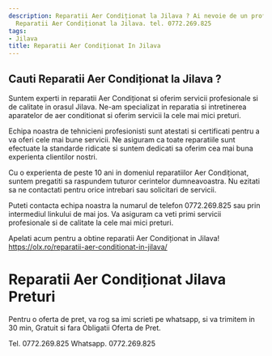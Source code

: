 ```yaml
---
description: Reparatii Aer Condiționat la Jilava ? Ai nevoie de un profesionist in
  Reparatii Aer Condiționat la Jilava. tel. 0772.269.825
tags:
- Jilava
title: Reparatii Aer Condiționat In Jilava
---
```



## Cauti Reparatii Aer Condiționat la Jilava ?

Suntem experti in reparatii Aer Condiționat si oferim servicii profesionale si de calitate in orasul Jilava. Ne-am specializat in reparatia si intretinerea aparatelor de aer conditionat si oferim servicii la cele mai mici preturi.

Echipa noastra de tehnicieni profesionisti sunt atestati si certificati pentru a va oferi cele mai bune servicii. Ne asiguram ca toate reparatiile sunt efectuate la standarde ridicate si suntem dedicati sa oferim cea mai buna experienta clientilor nostri.

Cu o experienta de peste 10 ani in domeniul reparatiilor Aer Condiționat, suntem pregatiti sa raspundem tuturor cerintelor dumneavoastra. Nu ezitati sa ne contactati pentru orice intrebari sau solicitari de servicii. 

Puteti contacta echipa noastra la numarul de telefon 0772.269.825 sau prin intermediul linkului de mai jos. Va asiguram ca veti primi servicii profesionale si de calitate la cele mai mici preturi. 

Apelati acum pentru a obtine reparatii Aer Condiționat in Jilava! https://olx.ro/reparatii-aer-conditionat-in-jilava/

# Reparatii Aer Condiționat Jilava Preturi
Pentru o oferta de pret, va rog sa imi scrieti pe whatsapp, si va trimitem in 30 min, Gratuit si fara Obligatii Oferta de Pret.

Tel. 0772.269.825
Whatsapp. 0772.269.825